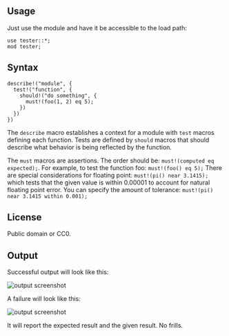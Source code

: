 ## Usage

Just use the module and have it be accessible to the load path:

```
use tester::*;
mod tester;
```

## Syntax

```
describe!("module", {
  test!("function", {
    should!("do something", {
      must!(foo(1, 2) eq 5);
    })
  })
})
```

The `describe` macro establishes a context for a module with `test` macros defining each function. Tests are defined by `should` macros that should describe what behavior is being reflected by the function.

The `must` macros are assertions. The order should be: `must!(computed eq expected);`. For example, to test the function foo: `must!(foo() eq 5);` There are special considerations for floating point: `must!(pi() near 3.1415);` which tests that the given value is within 0.00001 to account for natural floating point error. You can specify the amount of tolerance: `must!(pi() near 3.1415 within 0.001);`

## License

Public domain or CC0.

## Output

Successful output will look like this:

![output screenshot](http://wilkie.io/images/rust-testing-micro-framework/rust_testing.png)

A failure will look like this:

![output screenshot](http://wilkie.io/images/rust-testing-micro-framework/rust_testing_failure.png)

It will report the expected result and the given result. No frills.
